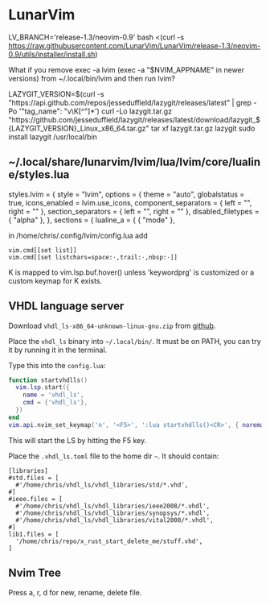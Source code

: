 # LunarVim

LV_BRANCH='release-1.3/neovim-0.9' bash <(curl -s https://raw.githubusercontent.com/LunarVim/LunarVim/release-1.3/neovim-0.9/utils/installer/install.sh)

What if you remove exec -a lvim (exec -a "$NVIM_APPNAME" in newer versions) from ~/.local/bin/lvim and then run lvim?



LAZYGIT_VERSION=$(curl -s "https://api.github.com/repos/jesseduffield/lazygit/releases/latest" | grep -Po '"tag_name": "v\K[^"]*')
curl -Lo lazygit.tar.gz "https://github.com/jesseduffield/lazygit/releases/latest/download/lazygit_${LAZYGIT_VERSION}_Linux_x86_64.tar.gz"
tar xf lazygit.tar.gz lazygit
sudo install lazygit /usr/local/bin


## ~/.local/share/lunarvim/lvim/lua/lvim/core/lualine/styles.lua

styles.lvim = {
  style = "lvim",
  options = {
    theme = "auto",
    globalstatus = true,
    icons_enabled = lvim.use_icons,
    component_separators = { left = "", right = "" },
    section_separators = { left = "", right = "" },
    disabled_filetypes = { "alpha" },
  },
  sections = {
    lualine_a = {
      { "mode" },
    

in /home/chris/.config/lvim/config.lua add
```
vim.cmd[[set list]]
vim.cmd[[set listchars=space:⋅,trail:⋅,nbsp:⋅]]

```


K is mapped to vim.lsp.buf.hover() unless 'keywordprg' is customized or a custom keymap for K exists.


## VHDL language server

Download `vhdl_ls-x86_64-unknown-linux-gnu.zip` from [github](https://github.com/VHDL-LS/rust_hdl/releases).

Place the `vhdl_ls` binary into `~/.local/bin/`. It must be on PATH, you can try it by running it in the terminal.

Type this into the `config.lua`:

```lua
function startvhdlls()
  vim.lsp.start({
    name = 'vhdl_ls',
    cmd = {'vhdl_ls'},
  })
end
vim.api.nvim_set_keymap('n', '<F5>', ':lua startvhdlls()<CR>', { noremap = true, silent = true })
```

This will start the LS by hitting the F5 key.

Place the `.vhdl_ls.toml` file to the home dir `~`. It should contain:

```
[libraries]
#std.files = [
  #'/home/chris/vhdl_ls/vhdl_libraries/std/*.vhd',
#]
#ieee.files = [
  #'/home/chris/vhdl_ls/vhdl_libraries/ieee2008/*.vhdl',
  #'/home/chris/vhdl_ls/vhdl_libraries/synopsys/*.vhdl',
  #'/home/chris/vhdl_ls/vhdl_libraries/vital2000/*.vhdl',
#]
lib1.files = [
  '/home/chris/repo/x_rust_start_delete_me/stuff.vhd',
]
```




## Nvim Tree

Press a, r, d for new, rename, delete file.

